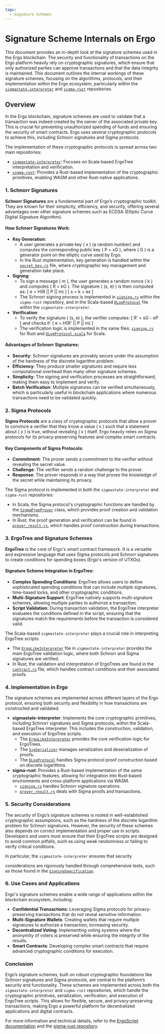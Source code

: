 ```yaml
---
tags:
  - Signature Schemes
---
```



# Signature Scheme Internals on Ergo

This document provides an in-depth look at the signature schemes used in the Ergo blockchain. The security and functionality of transactions on the Ergo platform heavily rely on cryptographic signatures, which ensure that only authorized parties can approve transactions and that the data integrity is maintained. This document outlines the internal workings of these signature schemes, focusing on the algorithms, protocols, and their implementation within the Ergo ecosystem, particularly within the [`sigmastate-interpreter`](https://github.com/ScorexFoundation/sigmastate-interpreter) and [`sigma-rust`](https://github.com/ergoplatform/sigma-rust) repositories.

## Overview

In the Ergo blockchain, signature schemes are used to validate that a transaction was indeed created by the owner of the associated private key. This is crucial for preventing unauthorized spending of funds and ensuring the security of smart contracts. Ergo uses several cryptographic protocols to achieve this, including Schnorr signatures and Sigma protocols.

The implementation of these cryptographic protocols is spread across two main repositories:
- [`sigmastate-interpreter`](https://github.com/ScorexFoundation/sigmastate-interpreter): Focuses on Scala-based ErgoTree interpretation and verification.
- [`sigma-rust`](https://github.com/ergoplatform/sigma-rust): Provides a Rust-based implementation of the cryptographic primitives, enabling WASM and other Rust-native applications.

### 1. **Schnorr Signatures**

**Schnorr Signatures** are a fundamental part of Ergo’s cryptographic toolkit. They are known for their simplicity, efficiency, and security, offering several advantages over other signature schemes such as ECDSA (Elliptic Curve Digital Signature Algorithm).

#### How Schnorr Signatures Work:
- **Key Generation**: 
    - A user generates a private key \( x \) (a random number) and computes the corresponding public key \( P = xG \), where \( G \) is a generator point on the elliptic curve used by Ergo.
    - In the Rust implementation, key generation is handled within the [`secret_key.rs`](https://github.com/ergoplatform/sigma-rust/blob/develop/ergo-lib/src/wallet/secret_key.rs) file, where cryptographic key management and generation take place.
- **Signing**: 
    - To sign a message \( m \), the user generates a random nonce \( k \) and computes \( R = kG \). The signature \( (s, e) \) is then computed as:
      \[
      e = H(R || P || m)
      \]
      \[
      s = k + ex
      \]
    - The Schnorr signing process is implemented in [`signing.rs`](https://github.com/ergoplatform/sigma-rust/blob/develop/ergo-lib/src/wallet/signing.rs) within the `sigma-rust` repository, and in the Scala-based [`DLogProtocol`](https://github.com/ScorexFoundation/sigmastate-interpreter/blob/develop/interpreter/shared/src/main/scala/sigmastate/crypto/DLogProtocol.scala) file within the `sigmastate-interpreter`.
- **Verification**: 
    - To verify the signature \( (s, e) \), the verifier computes:
      \[
      R' = sG - eP
      \]
      and checks if:
      \[
      e = H(R' || P || m)
      \]
    - The verification logic is implemented in the same files: [`signing.rs`](https://github.com/ergoplatform/sigma-rust/blob/develop/ergo-lib/src/wallet/signing.rs) for Rust and [`DLogProtocol.scala`](https://github.com/ScorexFoundation/sigmastate-interpreter/blob/develop/interpreter/shared/src/main/scala/sigmastate/crypto/DLogProtocol.scala) for Scala.

#### Advantages of Schnorr Signatures:
- **Security**: Schnorr signatures are provably secure under the assumption of the hardness of the discrete logarithm problem.
- **Efficiency**: They produce smaller signatures and require less computational overhead than many other signature schemes.
- **Simplicity**: The signing and verification processes are straightforward, making them easy to implement and verify.
- **Batch Verification**: Multiple signatures can be verified simultaneously, which is particularly useful in blockchain applications where numerous transactions need to be validated quickly.

### 2. **Sigma Protocols**

**Sigma Protocols** are a class of cryptographic protocols that allow a prover to convince a verifier that they know a value \( x \) such that a statement about \( x \) is true, without revealing \( x \) itself. Ergo heavily relies on Sigma protocols for its privacy-preserving features and complex smart contracts.

#### Key Components of Sigma Protocols:
- **Commitment**: The prover sends a commitment to the verifier without revealing the secret value.
- **Challenge**: The verifier sends a random challenge to the prover.
- **Response**: The prover responds in a way that proves the knowledge of the secret while maintaining its privacy.

The Sigma protocol is implemented in both the `sigmastate-interpreter` and `sigma-rust` repositories:
- In Scala, the Sigma protocol's cryptographic functions are handled by the [`SigmaPropProver`](https://github.com/ScorexFoundation/sigmastate-interpreter/blob/develop/interpreter/shared/src/main/scala/org/ergoplatform/SigmaPropProver.scala) class, which provides proof creation and validation mechanisms.
- In Rust, the proof generation and verification can be found in [`prover_result.rs`](https://github.com/ergoplatform/sigma-rust/blob/develop/ergo-lib/src/chain/transaction/input/prover_result.rs), which handles proof construction during transactions.

### 3. **ErgoTree and Signature Schemes**

**ErgoTree** is the core of Ergo's smart contract framework. It is a versatile and expressive language that uses Sigma protocols and Schnorr signatures to create conditions for spending boxes (Ergo's version of UTXOs).

#### Signature Scheme Integration in ErgoTree:
- **Complex Spending Conditions**: ErgoTree allows users to define sophisticated spending conditions that can include multiple signatures, time-based locks, and other cryptographic conditions.
- **Multi-Signature Support**: ErgoTree natively supports multi-signature schemes, allowing multiple parties to authorize a transaction.
- **Script Validation**: During transaction validation, the ErgoTree interpreter evaluates the conditions defined in the script, ensuring that the signatures match the requirements before the transaction is considered valid.

The Scala-based `sigmastate-interpreter` plays a crucial role in interpreting ErgoTree scripts:
- The [`ErgoLikeInterpreter`](https://github.com/ScorexFoundation/sigmastate-interpreter/blob/develop/interpreter/shared/src/main/scala/org/ergoplatform/ErgoLikeInterpreter.scala) file in `sigmastate-interpreter` provides the main ErgoTree validation logic, where both Schnorr and Sigma signatures are verified.
- In Rust, the validation and interpretation of ErgoTrees are found in the [`contract.rs`](https://github.com/ergoplatform/sigma-rust/blob/develop/ergo-lib/src/chain/contract.rs) file, which handles contract conditions and their associated proofs.

### 4. **Implementation in Ergo**

The signature schemes are implemented across different layers of the Ergo protocol, ensuring both security and flexibility in how transactions are constructed and validated.

- **sigmastate-interpreter**: Implements the core cryptographic primitives, including Schnorr signatures and Sigma protocols, within the Scala-based ErgoTree interpreter. This includes the construction, validation, and execution of ErgoTree scripts.
  - The [`ErgoLikeInterpreter`](https://github.com/ScorexFoundation/sigmastate-interpreter/blob/develop/interpreter/shared/src/main/scala/org/ergoplatform/ErgoLikeInterpreter.scala) provides the core verification logic for ErgoTrees.
  - The [`SigSerializer`](https://github.com/ScorexFoundation/sigmastate-interpreter/blob/develop/interpreter/shared/src/main/scala/sigmastate/SigSerializer.scala) manages serialization and deserialization of proofs.
  - The [`DLogProtocol`](https://github.com/ScorexFoundation/sigmastate-interpreter/blob/develop/interpreter/shared/src/main/scala/sigmastate/crypto/DLogProtocol.scala) handles Sigma protocol proof construction based on discrete logarithms.
- **sigma-rust**: Provides a Rust-based implementation of the same cryptographic features, allowing for integration into Rust-based environments and cross-platform applications via WASM.
  - [`signing.rs`](https://github.com/ergoplatform/sigma-rust/blob/develop/ergo-lib/src/wallet/signing.rs) handles Schnorr signature operations.
  - [`prover_result.rs`](https://github.com/ergoplatform/sigma-rust/blob/develop/ergo-lib/src/chain/transaction/input/prover_result.rs) deals with Sigma proofs and transactions.

### 5. **Security Considerations**

The security of Ergo’s signature schemes is rooted in well-established cryptographic assumptions, such as the hardness of the discrete logarithm problem for Schnorr signatures. However, the security of these schemes also depends on correct implementation and proper use in scripts. Developers and users must ensure that their ErgoTree scripts are designed to avoid common pitfalls, such as using weak randomness or failing to verify critical conditions.

In particular, the `sigmastate-interpreter` ensures that security

 considerations are rigorously handled through comprehensive tests, such as those found in the [`SigningSpecification`](https://github.com/ScorexFoundation/sigmastate-interpreter/blob/develop/interpreter/shared/src/test/scala/sigmastate/crypto/SigningSpecification.scala).

### 6. **Use Cases and Applications**

Ergo's signature schemes enable a wide range of applications within the blockchain ecosystem, including:

- **Confidential Transactions**: Leveraging Sigma protocols for privacy-preserving transactions that do not reveal sensitive information.
- **Multi-Signature Wallets**: Creating wallets that require multiple signatures to authorize a transaction, increasing security.
- **Decentralized Voting**: Implementing voting systems where the anonymity of voters is preserved while ensuring the integrity of the results.
- **Smart Contracts**: Developing complex smart contracts that require advanced cryptographic conditions for execution.

### Conclusion

Ergo’s signature schemes, built on robust cryptographic foundations like Schnorr signatures and Sigma protocols, are central to the platform’s security and functionality. These schemes are implemented across both the `sigmastate-interpreter` and `sigma-rust` repositories, which handle the cryptographic primitives, serialization, verification, and execution of ErgoTree scripts. This allows for flexible, secure, and privacy-preserving transactions, making Ergo a powerful platform for decentralized applications and digital contracts.

For more information and technical details, refer to the [ErgoScript documentation](https://github.com/ScorexFoundation/sigmastate-interpreter) and the [sigma-rust repository](https://github.com/ergoplatform/sigma-rust).
